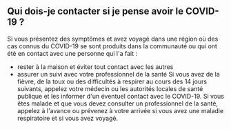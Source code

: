 ## Qui dois-je contacter si je pense avoir le COVID-19 ?

Si vous présentez des symptômes et avez voyagé dans une région où des cas connus du COVID-19 se sont produits dans la communauté ou qui ont été en contact avec une personne qui l'a fait :

- rester à la maison et éviter tout contact avec les autres
- assurer un suivi avec votre professionnel de la santé
  Si vous avez de la fièvre, de la toux ou des difficultés à respirer au cours des 14 jours suivants, appelez votre médecin
  ou les autorités locales de santé publique et les informer d'un éventuel contact avec le COVID-19.
  Si vous êtes malade et que vous devez consulter un professionnel de la santé, appelez à l'avance ou prévenez à votre arrivée si vous avez une maladie respiratoire et si vous avez voyagé.
